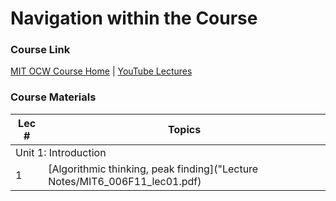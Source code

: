 # Navigation within the Course

### Course Link
[MIT OCW Course Home](https://ocw.mit.edu/courses/electrical-engineering-and-computer-science/6-006-introduction-to-algorithms-fall-2011/index.htm) |
[YouTube Lectures](https://www.youtube.com/watch?v=HtSuA80QTyo&list=PLUl4u3cNGP61Oq3tWYp6V_F-5jb5L2iHb)

### Course Materials
<table>
  <thead>
    <tr>
      <th>Lec #</th>
      <th>Topics</th>
    </tr>
  </thead>
  <tbody>
    <tr>
      <td colspan=2>Unit 1: Introduction</td>
    </tr>
    <tr>
      <td>1</td>
      <td>[Algorithmic thinking, peak finding]("Lecture Notes/MIT6_006F11_lec01.pdf)</td>
    </tr>
  </tbody>
</table>
